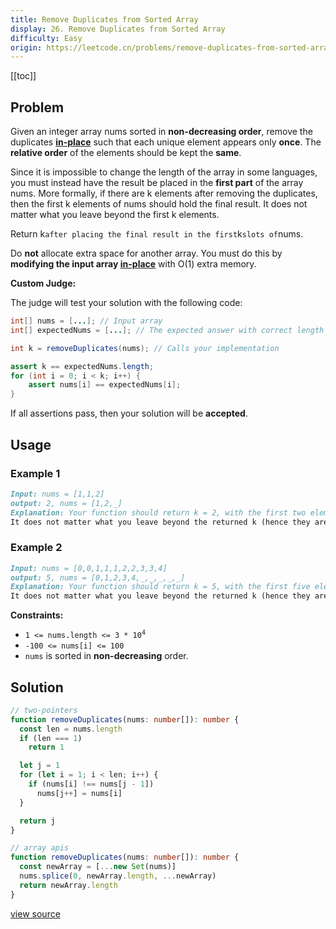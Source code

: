 ```yaml
---
title: Remove Duplicates from Sorted Array
display: 26. Remove Duplicates from Sorted Array
difficulty: Easy
origin: https://leetcode.cn/problems/remove-duplicates-from-sorted-array
---
```


[[toc]]

## Problem

Given an integer array nums sorted in **non-decreasing order**, remove the duplicates <a href="https://en.wikipedia.org/wiki/In-place_algorithm" target="_blank">**in-place**</a> such that each unique element appears only **once**. The **relative order** of the elements should be kept the **same**.

Since it is impossible to change the length of the array in some languages, you must instead have the result be placed in the **first part** of the array nums. More formally, if there are k elements after removing the duplicates, then the first k elements of nums should hold the final result. It does not matter what you leave beyond the first k elements.

Return k` after placing the final result in the first `k` slots of `nums.

Do **not** allocate extra space for another array. You must do this by **modifying the input array <a href="https://en.wikipedia.org/wiki/In-place_algorithm" target="_blank">in-place</a>** with O(1) extra memory.

**Custom Judge:**

The judge will test your solution with the following code:

```java
int[] nums = [...]; // Input array
int[] expectedNums = [...]; // The expected answer with correct length

int k = removeDuplicates(nums); // Calls your implementation

assert k == expectedNums.length;
for (int i = 0; i < k; i++) {
    assert nums[i] == expectedNums[i];
}
```

If all assertions pass, then your solution will be **accepted**.

## Usage

### Example 1

```md
Input: nums = [1,1,2]
output: 2, nums = [1,2,_]
Explanation: Your function should return k = 2, with the first two elements of nums being 1 and 2 respectively.
It does not matter what you leave beyond the returned k (hence they are underscores).
```

### Example 2

```md
Input: nums = [0,0,1,1,1,2,2,3,3,4]
output: 5, nums = [0,1,2,3,4,_,_,_,_,_]
Explanation: Your function should return k = 5, with the first five elements of nums being 0, 1, 2, 3, and 4 respectively.
It does not matter what you leave beyond the returned k (hence they are underscores).
```

**Constraints:**

- <code>1 &lt;= nums.length &lt;= 3 * 10<sup>4</sup></code>
- <code>-100 &lt;= nums[i] &lt;= 100</code>
- <code>nums</code> is sorted in **non-decreasing** order.

## Solution

```ts
// two-pointers
function removeDuplicates(nums: number[]): number {
  const len = nums.length
  if (len === 1)
    return 1

  let j = 1
  for (let i = 1; i < len; i++) {
    if (nums[i] !== nums[j - 1])
      nums[j++] = nums[i]
  }

  return j
}

// array apis
function removeDuplicates(nums: number[]): number {
  const newArray = [...new Set(nums)]
  nums.splice(0, newArray.length, ...newArray)
  return newArray.length
}
```

[view source](https://leetcode.cn/problems/remove-duplicates-from-sorted-array)
